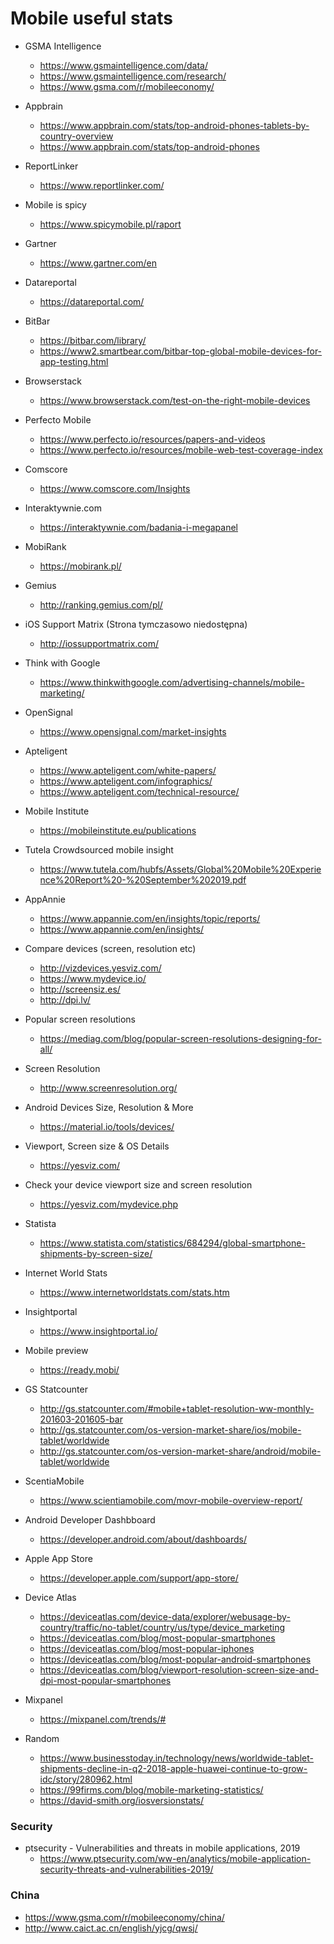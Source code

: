 # Mobile useful stats

* GSMA Intelligence
  * https://www.gsmaintelligence.com/data/
  * https://www.gsmaintelligence.com/research/
  * https://www.gsma.com/r/mobileeconomy/

* Appbrain
  * https://www.appbrain.com/stats/top-android-phones-tablets-by-country-overview
  * https://www.appbrain.com/stats/top-android-phones

* ReportLinker
  * https://www.reportlinker.com/

* Mobile is spicy
  * https://www.spicymobile.pl/raport

* Gartner
  * https://www.gartner.com/en

* Datareportal
  * https://datareportal.com/

* BitBar
  * https://bitbar.com/library/
  * https://www2.smartbear.com/bitbar-top-global-mobile-devices-for-app-testing.html

* Browserstack
  * https://www.browserstack.com/test-on-the-right-mobile-devices

* Perfecto Mobile
  * https://www.perfecto.io/resources/papers-and-videos
  * https://www.perfecto.io/resources/mobile-web-test-coverage-index

* Comscore
  * https://www.comscore.com/Insights

* Interaktywnie.com
  * https://interaktywnie.com/badania-i-megapanel

* MobiRank
  * https://mobirank.pl/

* Gemius
  * http://ranking.gemius.com/pl/

* iOS Support Matrix (Strona tymczasowo niedostępna)
  * http://iossupportmatrix.com/

* Think with Google
  * https://www.thinkwithgoogle.com/advertising-channels/mobile-marketing/

* OpenSignal
  * https://www.opensignal.com/market-insights

* Apteligent
  * https://www.apteligent.com/white-papers/
  * https://www.apteligent.com/infographics/
  * https://www.apteligent.com/technical-resource/

* Mobile Institute
  * https://mobileinstitute.eu/publications

* Tutela Crowdsourced mobile insight
  * https://www.tutela.com/hubfs/Assets/Global%20Mobile%20Experience%20Report%20-%20September%202019.pdf

* AppAnnie
  * https://www.appannie.com/en/insights/topic/reports/
  * https://www.appannie.com/en/insights/

* Compare devices (screen, resolution etc)
  * http://vizdevices.yesviz.com/
  * https://www.mydevice.io/
  * http://screensiz.es/
  * http://dpi.lv/

* Popular screen resolutions
  * https://mediag.com/blog/popular-screen-resolutions-designing-for-all/

* Screen Resolution
  * http://www.screenresolution.org/

* Android Devices Size, Resolution & More
  * https://material.io/tools/devices/

* Viewport, Screen size & OS Details
  * https://yesviz.com/

* Check your device viewport size and screen resolution
  * https://yesviz.com/mydevice.php

* Statista
  * https://www.statista.com/statistics/684294/global-smartphone-shipments-by-screen-size/

* Internet World Stats
  * https://www.internetworldstats.com/stats.htm

* Insightportal
  * https://www.insightportal.io/

* Mobile preview
  * https://ready.mobi/

* GS Statcounter
  * http://gs.statcounter.com/#mobile+tablet-resolution-ww-monthly-201603-201605-bar
  * http://gs.statcounter.com/os-version-market-share/ios/mobile-tablet/worldwide
  * http://gs.statcounter.com/os-version-market-share/android/mobile-tablet/worldwide

* ScentiaMobile
  * https://www.scientiamobile.com/movr-mobile-overview-report/

* Android Developer Dashbboard
  * https://developer.android.com/about/dashboards/

* Apple App Store
  * https://developer.apple.com/support/app-store/

* Device Atlas
  * https://deviceatlas.com/device-data/explorer/webusage-by-country/traffic/no-tablet/country/us/type/device_marketing
  * https://deviceatlas.com/blog/most-popular-smartphones
  * https://deviceatlas.com/blog/most-popular-iphones
  * https://deviceatlas.com/blog/most-popular-android-smartphones
  * https://deviceatlas.com/blog/viewport-resolution-screen-size-and-dpi-most-popular-smartphones

* Mixpanel
  * https://mixpanel.com/trends/#

* Random
  * https://www.businesstoday.in/technology/news/worldwide-tablet-shipments-decline-in-q2-2018-apple-huawei-continue-to-grow-idc/story/280962.html
  * https://99firms.com/blog/mobile-marketing-statistics/
  * https://david-smith.org/iosversionstats/

### Security
* ptsecurity - Vulnerabilities and threats in mobile applications, 2019
  * https://www.ptsecurity.com/ww-en/analytics/mobile-application-security-threats-and-vulnerabilities-2019/

### China
  * https://www.gsma.com/r/mobileeconomy/china/
  * http://www.caict.ac.cn/english/yjcg/qwsj/

